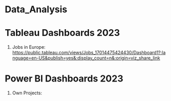 # Data_Analysis

# Tableau Dashboards 2023
1) Jobs in Europe: https://public.tableau.com/views/Jobs_17014475424430/Dashboard1?:language=en-US&publish=yes&:display_count=n&:origin=viz_share_link

# Power BI Dashboards 2023
1) Own Projects: 
